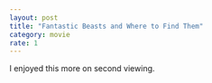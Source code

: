 ```yaml
---
layout: post
title: "Fantastic Beasts and Where to Find Them"
category: movie
rate: 1
---
```


I enjoyed this more on second viewing.
